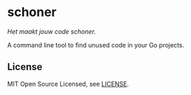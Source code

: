 # schoner

_Het maakt jouw code schoner._

A command line tool to find unused code in your Go projects.

## License

MIT Open Source Licensed, see [LICENSE](./LICENSE).
